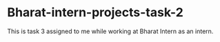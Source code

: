# Bharat-intern-projects-task-2
This is task 3 assigned to me while working at Bharat Intern as an intern.
